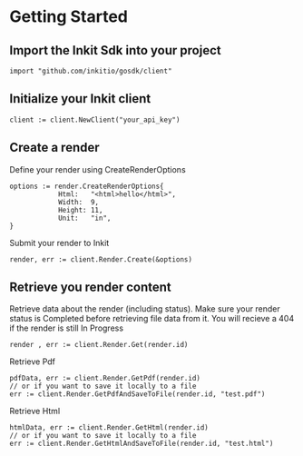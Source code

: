 # Getting Started

## Import the Inkit Sdk into your project
```golang
import "github.com/inkitio/gosdk/client"
```

## Initialize your Inkit client
```golang
client := client.NewClient("your_api_key")
```

## Create a render
Define your render using CreateRenderOptions
```golang
options := render.CreateRenderOptions{
			Html:   "<html>hello</html>",
			Width:  9,
			Height: 11,
			Unit:   "in",
}
```
Submit your render to Inkit
```golang
render, err := client.Render.Create(&options)
```

## Retrieve you render content

Retrieve data about the render (including status). Make sure your render status is Completed before retrieving file data from it. You will recieve a 404 if the render is still In Progress
```golang
render , err := client.Render.Get(render.id)
```

Retrieve Pdf
```golang
pdfData, err := client.Render.GetPdf(render.id)
// or if you want to save it locally to a file
err := client.Render.GetPdfAndSaveToFile(render.id, "test.pdf")
```

Retrieve Html
```golang
htmlData, err := client.Render.GetHtml(render.id)
// or if you want to save it locally to a file
err := client.Render.GetHtmlAndSaveToFile(render.id, "test.html")
```
